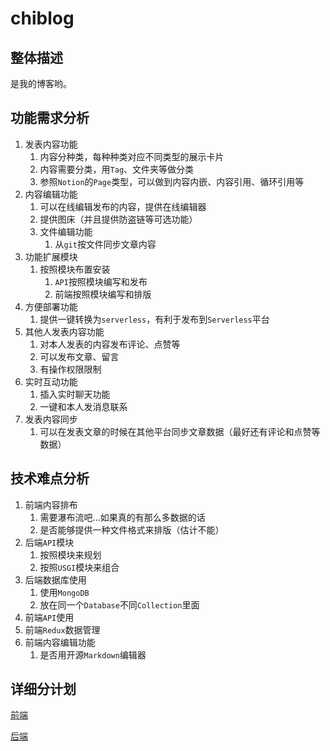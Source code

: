 # chiblog

## 整体描述

是我的博客哟。

## 功能需求分析

1. 发表内容功能
   1. 内容分种类，每种种类对应不同类型的展示卡片
   2. 内容需要分类，用`Tag`、文件夹等做分类
   3. 参照`Notion`的`Page`类型，可以做到内容内嵌、内容引用、循环引用等
2. 内容编辑功能
   1. 可以在线编辑发布的内容，提供在线编辑器
   2. 提供图床（并且提供防盗链等可选功能）
   3. 文件编辑功能
      1. 从`git`按文件同步文章内容
3. 功能扩展模块
   1. 按照模块布置安装
      1. `API`按照模块编写和发布
      2. 前端按照模块编写和排版
4. 方便部署功能
   1. 提供一键转换为`serverless`，有利于发布到`Serverless`平台
5. 其他人发表内容功能
   1. 对本人发表的内容发布评论、点赞等
   2. 可以发布文章、留言
   3. 有操作权限限制
6. 实时互动功能
   1. 插入实时聊天功能
   2. 一键和本人发消息联系
7. 发表内容同步
   1. 可以在发表文章的时候在其他平台同步文章数据（最好还有评论和点赞等数据）

## 技术难点分析

1. 前端内容排布
   1. 需要瀑布流吧...如果真的有那么多数据的话
   2. 是否能够提供一种文件格式来排版（估计不能）
2. 后端`API`模块
   1. 按照模块来规划
   2. 按照`USGI`模块来组合
3. 后端数据库使用
   1. 使用`MongoDB`
   2. 放在同一个`Database`不同`Collection`里面
4. 前端`API`使用
5. 前端`Redux`数据管理
6. 前端内容编辑功能
   1. 是否用开源`Markdown`编辑器

## 详细分计划

[前端](./frontend/README.md)

[后端](./backend/README.md)